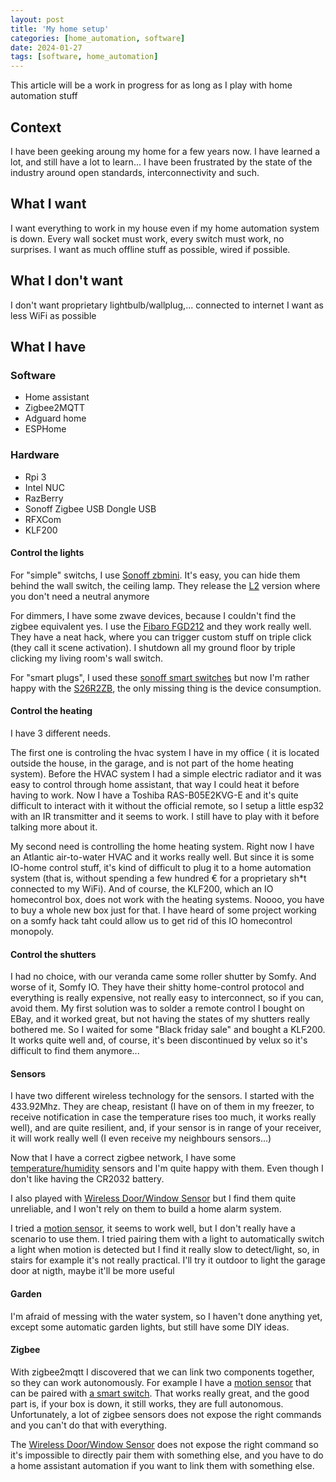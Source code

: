 ```yaml
---
layout: post
title: 'My home setup'
categories: [home_automation, software]
date: 2024-01-27
tags: [software, home_automation]
---
```


This article will be a work in progress for as long as I play with home automation stuff

## Context

I have been geeking aroung my home for a few years now.
I have learned a lot, and still have a lot to learn...
I have been frustrated by the state of the industry around open standards, interconnectivity and such.


## What I want

I want everything to work in my house even if my home automation system is down. 
Every wall socket must work, every switch must work, no surprises.
I want as much offline stuff as possible, wired if possible.


## What I don't want

I don't want proprietary lightbulb/wallplug,... connected to internet
I want as less WiFi as possible


## What I have

### Software

* Home assistant
* Zigbee2MQTT
* Adguard home
* ESPHome


### Hardware

* Rpi 3
* Intel NUC
* RazBerry
* Sonoff Zigbee USB Dongle USB
* RFXCom
* KLF200


#### Control the lights

For "simple" switchs, I use [Sonoff zbmini][zbmini]. It's easy, you can hide them behind the wall switch, the ceiling lamp. They release the [L2][L2] version where you don't need a neutral anymore

For dimmers, I have some zwave devices, because I couldn't find the zigbee equivalent yes. I use the [Fibaro FGD212][FGD212] and they work really well. They have a neat hack, where you can trigger custom stuff on triple click (they call it scene activation).
I shutdown all my ground floor by triple clicking my living room's wall switch.


For "smart plugs", I used these [sonoff smart switches][BASICZBR3] but now I'm rather happy with the [S26R2ZB][S26R2ZB], the only missing thing is the device consumption.

#### Control the heating

I have 3 different needs.

The first one is controling the hvac system I have in my office ( it is located outside the house, in the garage, and is not part of the home heating system). Before the HVAC system I had a simple electric radiator and it was easy to control through home assistant, that way I could heat it before having to work. Now I have a Toshiba RAS-B05E2KVG-E and it's quite difficult to interact with it without the official remote, so I setup a little esp32 with an IR transmitter and it seems to work. I still have to play with it before talking more about it.


My second need is controlling the home heating system. Right now I have an Atlantic air-to-water HVAC and it works really well. But since it is some IO-home control stuff, it's kind of difficult to plug it to a home automation system (that is, without spending a few hundred € for a proprietary sh*t connected to my WiFi). And of course, the KLF200, which an IO homecontrol box, does not work with the heating systems. Noooo, you have to buy a whole new box just for that. I have heard of some project working on a somfy hack taht could allow us to get rid of this IO homecontrol monopoly.


#### Control the shutters

I had no choice, with our veranda came some roller shutter by Somfy.
And worse of it, Somfy IO. 
They have their shitty home-control protocol and everything is really expensive, not really easy to interconnect, so if you can, avoid them. 
My first solution was to solder a remote control I bought on EBay, and it worked great, but not having the states of my shutters really bothered me. 
So I waited for some "Black friday sale" and bought a KLF200. It works quite well and, of course, it's been discontinued by velux so it's difficult to find them anymore...


#### Sensors

I have two different wireless technology for the sensors.
I started with the 433.92Mhz.
They are cheap, resistant (I have on of them in my freezer, to receive notification in case the temperature rises too much, it works really well), and are quite resilient, and, if your sensor is in range of your receiver, it will work really well (I even receive my neighbours sensors...)


Now that I have a correct zigbee network, I have some [temperature/humidity][snzb-02] sensors and I'm quite happy with them. Even though I don't like having the CR2032 battery.

I also played with [Wireless Door/Window Sensor][snzb-04] but I find them quite unreliable, and I won't rely on them to build a home alarm system.

I tried a [motion sensor][snzb-03], it seems to work well, but I don't really have a scenario to use them. I tried pairing them with a light to automatically switch a light when motion is detected but I find it really slow to detect/light, so, in stairs for example it's not really practical. I'll try it outdoor to light the garage door at nigth, maybe it'll be more useful


#### Garden

I'm afraid of messing with the water system, so I haven't done anything yet, except some automatic garden lights, but still have some DIY ideas.


#### Zigbee

With zigbee2mqtt I discovered that we can link two components together, so they can work autonomously. 
For example I have a [motion sensor][snzb-03] that can be paired with [a smart switch][zbmini]. 
That works really great, and the good part is, if your box is down, it still works, they are full autonomous. Unfortunately, a lot of zigbee sensors does not expose the right commands and you can't do that with everything. 

The [Wireless Door/Window Sensor][snzb-04] does not expose the right command so it's impossible to directly pair them with something else, and you have to do a home assistant automation if you want to link them with something else.

[zbmini]: https://sonoff.tech/product/diy-smart-switches/zbmini/
[L2]: https://sonoff.tech/product/diy-smart-switches/zbmini-l2/
[FGD212]: https://manuals.fibaro.com/dimmer-2/
[BASICZBR3]: https://sonoff.tech/product-document/diy-smart-switches-doc/basiczbr3-doc/
[S26R2ZB]: https://sonoff.tech/product/s26r2zb/
[snzb-02]: https://sonoff.tech/product/gateway-and-sensors/snzb-02/
[snzb-04]: https://sonoff.tech/product/gateway-and-sensors/snzb-04/
[snzb-03]: https://sonoff.tech/product/gateway-and-sensors/snzb-03/